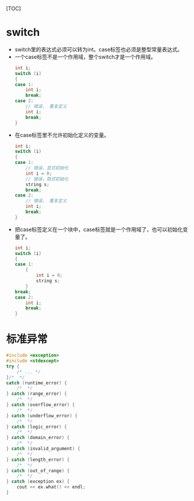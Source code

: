 [TOC]
# switch
+ switch里的表达式必须可以转为int。case标签也必须是整型常量表达式。
+ 一个case标签不是一个作用域，整个switch才是一个作用域。
    ```cpp
    int i;
    switch (i)
    {
    case 1:
        int i;
        break;
    case 2:
        // 错误， 重复定义
        int i;
        break;
    }
    ```
+ 在case标签里不允许初始化定义的变量。
    ```cpp
    int i;
    switch (i)
    {
    case 1:
        // 错误，显式初始化
        int i = 0;
        // 错误，隐式初始化
        string s;
        break;
    case 2:
        // 错误， 重复定义
        int i;
        break;
    }
    ```
+ 把case标签定义在一个块中，case标签就是一个作用域了，也可以初始化变量了。
    ```cpp
    int i;
    switch (i)
    {
    case 1:
        {
            int i = 0;
            string s;
        }
    break;
    case 2:
        int i;
        break;
    }
    ```

# 标准异常
```cpp
#include <exception>
#include <stdexcept>
try {
    /* ... */
}/*  */ 
catch (runtime_error) {
    /*  */
} catch (range_error) {
    /*  */
} catch (overflow_error) {
    /*  */
} catch (underflow_error) {
    /*  */
} catch (logic_error) {
    /*  */
} catch (domain_error) {
    /*  */
} catch (invalid_argument) {
    /*  */
} catch (length_error) {
    /*  */
} catch (out_of_range) {
    /*  */
} catch (exception ex) {
    cout << ex.what() << endl;
}
```